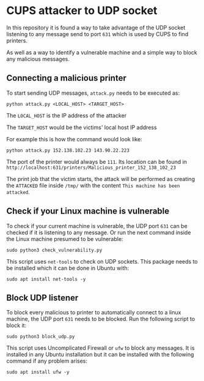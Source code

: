 CUPS attacker to UDP socket
===========================

In this repository it is found a way to take advantage of the UDP socket listening to any message send to port ``631`` which is used by CUPS to find printers.

As well as a way to identify a vulnerable machine and a simple way to block any malicious messages.

Connecting a malicious printer
------------------------------

To start sending UDP messages, ``attack.py`` needs to be executed as:

```
python attack.py <LOCAL_HOST> <TARGET_HOST>
```

The ``LOCAL_HOST`` is the IP address of the attacker

The ``TARGET_HOST`` would be the victims' local host IP  address

For example this is how the command would look like:

```
python attack.py 152.138.102.23 143.90.22.223
```

The port of the printer would always be ``111``. Its location can be found in ``http://localhost:631/printers/Malicious_printer_152_138_102_23``

The print job that the victim starts, the attack will be performed as creating the ``ATTACKED`` file inside ``/tmp/`` with the content ``This machine has been attacked``.


Check if your Linux machine is vulnerable
-----------------------------------------

To check if your current machine is vulnerable, the UDP port ``631`` can be checked if it is listening to any message.
Or run the next command inside the Linux machine presumed to be vulnerable:

```
sudo python3 check_vulnerability.py
```

This script uses ``net-tools`` to check on UDP sockets. This package needs to be installed which it can be done in Ubuntu with:

```
sudo apt install net-tools -y
```

Block UDP listener
------------------

To block every malicious to printer to automatically connect to a linux machine, the UDP port ``631`` needs to be blocked. Run the following script to block it:

```
sudo python3 block_udp.py
```

This script uses Uncomplicated Firewall or ``ufw`` to block any messages. It is installed in any Ubuntu installation but it can be installed with the following command if any problem arises:

```
sudo apt install ufw -y
```

